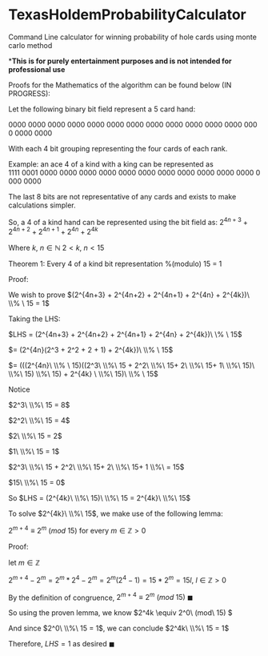 # TexasHoldemProbabilityCalculator
Command Line calculator for winning probability of hole cards using monte carlo method

***This is for purely entertainment purposes and is not intended for professional use**

Proofs for the Mathematics of the algorithm can be found below (IN PROGRESS):

Let the following binary bit field represent a 5 card hand:

$0000\ 0000\ 0000\ 0000\ 0000\ 0000\ 0000\ 0000\ 0000\ 0000\ 0000\ 0000\ 0000\ 0000\ 0000$

With each 4 bit grouping representing the four cards of each rank.

Example: an ace 4 of a kind with a king can be represented as  $1111\ 0001\ 0000\ 0000\ 0000\ 0000\ 0000\ 0000\ 0000\ 0000\ 0000\ 0000\ 0000\ 0000\ 0000$

The last 8 bits are not representative of any cards and exists to make calculations simpler.

So, a 4 of a kind hand can be represented using the bit field as:
$2^{4n+3} + 2^{4n+2} + 2^{4n+1} + 2^{4n} + 2^{4k}$

Where $k,\ n \in \mathbb{N}\ 2 < k,\ n < 15$

Theorem 1: Every 4 of a kind bit representation %(modulo) 15 = 1

Proof:

We wish to prove $(2^{4n+3} + 2^{4n+2} + 2^{4n+1} + 2^{4n} + 2^{4k})\ \\% \ 15 = 1$

Taking the LHS:

$LHS = (2^{4n+3} + 2^{4n+2} + 2^{4n+1} + 2^{4n} + 2^{4k})\ \\% \ 15\$

$= (2^{4n}(2^3 + 2^2 + 2 + 1) + 2^{4k})\  \\% \  15$

$= (((2^{4n}\  \\% \ 15)((2^3\ \\%\ 15 + 2^2\ \\%\ 15+ 2\ \\%\ 15+ 1\ \\%\ 15)\ \\%\ 15) \\%\ 15) + 2^{4k} \ \\%\ 15)\  \\% \  15$

Notice

$2^3\ \\%\ 15 = 8$

$2^2\ \\%\ 15 = 4$

$2\ \\%\ 15 = 2$

$1\ \\%\ 15 = 1$

$2^3\ \\%\ 15 + 2^2\ \\%\ 15+ 2\ \\%\ 15+ 1 \\%\ = 15$

$15\ \\%\ 15 = 0$

So $LHS = (2^{4k}\ \\%\ 15)\ \\%\ 15 = 2^{4k}\ \\%\ 15$

To solve $2^{4k}\ \\%\ 15$, we make use of the following lemma:

$2^{m+4} \equiv 2^m\ (mod\ 15)$ for every $m \in \mathbb{Z} > 0$

Proof:

let $m \in \mathbb{Z}$

$2^{m+4} - 2^m = 2^m*2^4 - 2^m = 2^m(2^4-1) = 15 * 2^m = 15l,\ l \in \mathbb{Z} > 0$

By the definition of congruence, $2^{m+4} \equiv 2^m\ (mod\ 15)\ \blacksquare$

So using the proven lemma, we know $2^4k \equiv 2^0\ (mod\ 15) $

And since $2^0\ \\%\ 15 = 1$, we can conclude $2^4k\ \\%\ 15 = 1$

Therefore, $LHS = 1$ as desired $\blacksquare$


